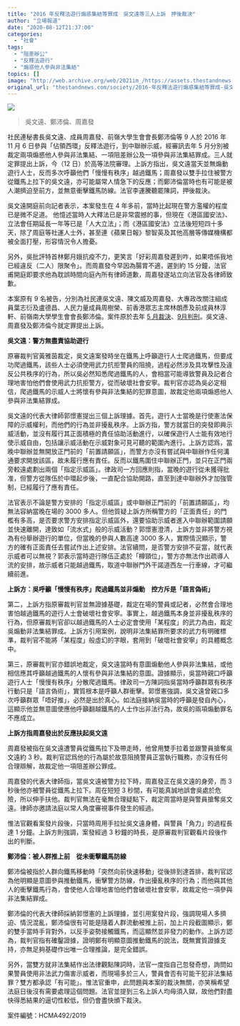 ```yaml
---
title: "2016 年反釋法遊行煽惑集結等罪成　吳文遠等三人上訴　押後裁決"
author: "立場報道"
date: "2020-08-12T21:37:00"
categories:
  - "社會"
tags:
  - "阻差辦公"
  - "反釋法遊行"
  - "煽惑他人參與非法集結"
topics: []
image: "http://web.archive.org/web/2021im_/https://assets.thestandnews.com/media/photos/28b416fb-7717-483a-b936-e86beef82cf220copy_LKrxq_NzjYn3t.png"
original_url: "thestandnews.com/society/2016-年反釋法遊行煽惑集結等罪成-吳文遠等三人上訴-押後裁決"
---
```

![](http://web.archive.org/web/2021im_/https://assets.thestandnews.com/media/photos/28b416fb-7717-483a-b936-e86beef82cf220copy_LKrxq_NzjYn3t.png)
> 吳文遠、鄭沛倫、周嘉發

社民連秘書長吳文遠、成員周嘉發、前嶺大學生會會長鄭沛倫等 9 人於 2016 年 11 月 6 日參與「佔領西環」反釋法遊行，到中聯辦示威，經審訊去年 5 月分別被裁定兩項煽惑他人參與非法集結、一項阻差辦公及一項參與非法集結罪成。三人就定罪提出上訴，今（12 日）於高等法院審理。上訴方指出，吳文遠當天並無煽動遊行人士，反而多次呼籲他們「慢慢有秩序」越過鐵馬；周嘉發以雙手拉住被警方從鐵馬上拉下的吳文遠，亦可能屬常人情急下的反應；而鄭沛倫當時也有可能是被人潮擠迫至前方，並無意衝擊鐵馬防線。法官李運騰聽罷陳詞，押後裁決。

吳文遠開庭前向記者表示，本案發生在 4 年多前，當時比起現在警方濫權的程度已是微不足道。 他憶述當時人大釋法已是非常震撼的事，但現在《港區國安法》、立法會任期延長一年等已是「人大立法」；而《港區國安法》立法後短短四十多天，除了周庭等社運人士外，甚至連《蘋果日報》黎智英及其他高層等傳媒機構都被全面打壓，形容情況令人擔憂。

另外，吳批評特首林鄭月娥抗疫不力，更笑言「好彩周嘉發遲到咋，如果唔係我地已經違反（二人）限聚令」。而周嘉發今早因為腸胃不適，遲到約 15 分鐘，法官甫開庭即要求他為耽誤時間向庭內所有律師道歉，周嘉發遂站立向法官及各律師致歉。

本案原有 9 名被告，分別為社民連吳文遠、陳文威及周嘉發、大專政改關注組成員葉志衍及盧德昌、人民力量成員周樹榮、前香港眾志主席林朗彥及前成員林淳軒、前嶺南大學學生會會長鄭沛倫。案件原於去年 [5 月裁決](../../politics/%E4%B8%89%E5%B9%B4%E5%89%8D%E5%8F%8D%E9%87%8B%E6%B3%95%E9%81%8A%E8%A1%8C-%E5%90%B3%E6%96%87%E9%81%A0%E7%AD%89-6-%E4%BA%BA%E7%BD%AA%E6%88%90-%E4%B8%80%E4%BA%BA%E8%84%AB%E7%BD%AA/)、[9月判刑](../../politics/%E4%B8%89%E5%B9%B4%E5%89%8D%E5%8F%8D%E9%87%8B%E6%B3%95%E9%81%8A%E8%A1%8C-%E5%90%B3%E6%96%87%E9%81%A0%E7%AD%89%E4%B8%89%E4%BA%BA%E7%8D%B2%E7%B7%A9%E5%88%91-1-%E5%B9%B4-5-%E4%BA%BA%E8%A2%AB%E5%88%A4-60-%E8%87%B3-100-%E5%B0%8F%E6%99%82%E7%A4%BE%E6%9C%8D%E4%BB%A4/)。吳文遠、周嘉發及鄭沛倫今就定罪提出上訴。

**吳文遠：警方無盡責協助遊行** 

原審裁判官黃雅茵裁定，吳文遠案發時坐在鐵馬上呼籲遊行人士爬過鐵馬，但要成功爬過鐵馬，該些人士必須使用武力抗拒警員的阻撓，過程必然涉及具攻擊性及違反公共秩序的行為，所以吳必然知悉爬過鐵馬的人，會相當可能導致警員及記者合理地害怕他們會使用武力抗拒警方，從而破壞社會安寧。裁判官亦認為吳必定相信，爬過鐵馬的示威人士將懷有參與非法集結的犯罪意圖，故裁定他兩項煽惑他人參與非法集結罪成。

吳文遠的代表大律師郭憬憲提出三個上訴理據。首先，遊行人士當晚是行使憲法保障的示威權利，而他們的行為並非擾亂秩序。上訴方指，警方就當日的突發即興示威活動，並沒有履行其正面積極的責任協助活動進行，以確保遊行人士能有效地行使示威自由，包括讓示威活動在示威對象可見可聽的範圍內進行。上訴方認爲，當晚中聯辦並無開放正門前的「前置請願區」，而警方亦沒有嘗試與中聯辦作任何溝通要求開放該區，故未履行應有責任。反而以鐵馬圍住中聯辦正門，並只在正門兩旁較遠處劃出兩個「指定示威區」。律政司一方回應則指，當晚的遊行從未獲得批准，但警方從隊伍於中環起步後，一直配合協助開路，直至到達中聯辦外才加強管制，已經履行了應有責任。

法官表示不論是警方安排的「指定示威區」或中聯辦正門前的「前置請願區」，均無法容納當晚在場的 3000 多人。但他質疑上訴方所稱警方的「正面責任」的門檻有多高，是否要求警方安排指定示威區外，還要協助示威者進入中聯辦範圍請願並快速離開，達致如「流水式」般的示威活動？郭憬憲澄清，上訴方並非將警方視為有份舉辦遊行的單位，但當晚的參與人數高達 3000 多人，實際情況顯示，警方的確有正面責任去嘗試作出上述安排。法官續問，是否警方安排不妥當，就代表示威者可以無視？郭表示當時遊行隊伍正處於「樽頸位」，警方亦無法作出疏導人流的安排，故示威者只能越過鐵馬，取道中聯辦門外干諾道西左一行車線，才可繼續前進。

**上訴方：吳呼籲「慢慢有秩序」爬過鐵馬並非煽動　控方斥是「語言偽術」**  
  
第二，上訴方指原審裁判官並無證據基礎，裁定在場的警員或記者，必然會合理地害怕越過鐵馬的遊行人士會破壞社會安寧。事實上，越過鐵馬本身並非擾亂秩序的行為，但原審裁判官卻以越過鐵馬的人士必定會使用「某程度」的武力為由，裁定吳煽動非法集結罪成。上訴方引用案例，說明非法集結罪所要求的武力有明確標準，裁判官不能將「某程度」般虛幻的字眼，套用到「破壞社會安寧」的具體概念中。

第三，原審裁判官亦錯誤地裁定，吳文遠當時有意圖煽動他人參與非法集結，或他相信應其呼籲越過鐵馬的人懷有參與非法集結的意圖。證據顯示，吳當時親口呼籲遊行人士「慢慢有秩序」分散爬過鐵馬。律政司一方陳詞指吳當時呼籲群眾有秩序行動只是「語言偽術」，實質根本是呼籲人群衝擊。郭憬憲強調，吳文遠曾親口多次呼籲群眾「唔好推」，必然是出於真心。如法庭接納吳當時的呼籲是發自內心，這顯示他並無意圖使應他呼籲翻越鐵馬的人士作出非法行為，故吳的兩項煽動罪名不應成立。

**上訴方指周嘉發出於反應扶起吳文遠**　

周嘉發被指在吳文遠遭警員從鐵馬拉下及帶走時，他曾用雙手拉着並跟警員搶奪吳文遠約 3 秒。裁判官認爲他的行為屬於故意阻撓警員正當執行職務，亦沒有任何合理辯解，故裁定他一項阻差辦公罪成。

周嘉發的代表大律師指，當吳文遠被警方拉下時，周嘉發正在吳文遠的身旁，而 3 秒後他亦被警員從鐵馬上拉下。周在短短 3 秒間，有可能真誠地誤會吳處於危險，所以伸手扶他。裁判官無法在毫無合理疑點下，裁定周當時是與警員搶奪吳文遠。律師亦邀請法庭以常人角度審視事件發生的經過。

惟法官觀看案發片段後，只當時周用手拉扯吳文遠身體，與警員「角力」的過程長達 1 分鐘。上訴方則強調，案發經過 3 秒鐘的時長，是原審裁判官觀看片段後作出的判斷。

**鄭沛倫：被人群推上前　從未衝擊鐵馬防線**

鄭沛倫被指於人群向鐵馬移動時「突然向前快速移動」從後排到達首排，裁判官認為他明顯是意圖參與推動鐵馬，衝擊警方防線，作出擾亂秩序的行為；而他與其他人的衝擊鐵馬行為，會使他人合理地害怕他們會破壞社會安寧，故裁定他一項參與非法集結罪成。

鄭沛倫的代表大律師採納郭憬憲的上訴理據，並引用案發片段，強調現場人多擠迫、情況混亂，鄭沛倫很有可能是隨着人群流動被推上前，加上片段截圖顯示，鄭的雙手當時手背對外，以反手姿勢接觸鐵馬，而這顯然並非發力的動作。上訴方認為，裁判官指有確鑿證據，證明鄭有明顯意圖推動鐵馬的說法，既無實質證據支持，亦無足夠基礎作出唯一合理推論，是完全錯誤。

另外，當雙方就非法集結作出法律觀點陳詞時，法官一度指自己忽發奇想，詢問如果警員使用非法武力傷害示威者，而現場多於三人，警員會否有可能干犯非法集結罪？雙方都承認「有可能」。惟法官重申，此問題與本案的裁決無關，亦笑稱希望法庭日後沒有需要處理這個問題。法官並提到三名上訴人均毋須入獄，故他們對盡快得悉結果的逼切性較低，但仍會盡快頒下裁決。

  
案件編號：HCMA492/2019